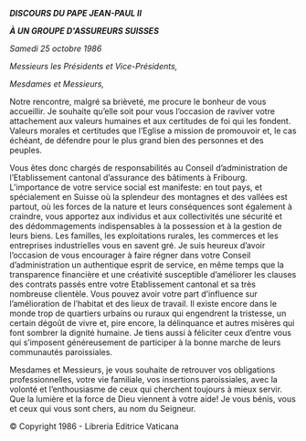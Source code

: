 ***DISCOURS DU PAPE JEAN-PAUL II***

***À UN GROUPE D'ASSUREURS SUISSES***

*Samedi 25 octobre 1986*

*Messieurs les Présidents et Vice-Présidents,*

*Mesdames et Messieurs,*

Notre rencontre, malgré sa brièveté, me procure le bonheur de vous accueillir. Je souhaite qu’elle soit pour vous l’occasion de raviver votre attachement aux valeurs humaines et aux certitudes de foi qui les fondent. Valeurs morales et certitudes que l’Eglise a mission de promouvoir et, le cas échéant, de défendre pour le plus grand bien des personnes et des peuples.

Vous êtes donc chargés de responsabilités au Conseil d’administration de l’Etablissement cantonal d’assurance des bâtiments à Fribourg. L’importance de votre service social est manifeste: en tout pays, et spécialement en Suisse où la splendeur des montagnes et des vallées est partout, où les forces de la nature et leurs conséquences sont également à craindre, vous apportez aux individus et aux collectivités une sécurité et des dédommagements indispensables à la possession et à la gestion de leurs biens. Les familles, les exploitations rurales, les commerces et les entreprises industrielles vous en savent gré. Je suis heureux d’avoir l’occasion de vous encourager à faire régner dans votre Conseil d’administration un authentique esprit de service, en même temps que la transparence financière et une créativité susceptible d’améliorer les clauses des contrats passés entre votre Etablissement cantonal et sa très nombreuse clientèle. Vous pouvez avoir votre part d’influence sur l’amélioration de l’habitat et des lieux de travail. Il existe encore dans le monde trop de quartiers urbains ou ruraux qui engendrent la tristesse, un certain dégoût de vivre et, pire encore, la délinquance et autres misères qui font sombrer la dignité humaine. Je tiens aussi à féliciter ceux d’entre vous qui s’imposent généreusement de participer à la bonne marche de leurs communautés paroissiales.

Mesdames et Messieurs, je vous souhaite de retrouver vos obligations professionnelles, votre vie familiale, vos insertions paroissiales, avec la volonté et l’enthousiasme de ceux qui cherchent toujours à mieux servir. Que la lumière et la force de Dieu viennent à votre aide! Je vous bénis, vous et ceux qui vous sont chers, au nom du Seigneur.

© Copyright 1986 - Libreria Editrice Vaticana